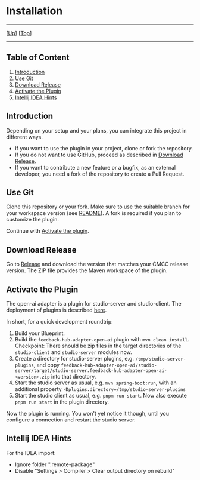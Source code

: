 # Installation

--------------------------------------------------------------------------------

\[[Up](README.md)\] \[[Top](#top)\]

--------------------------------------------------------------------------------

## Table of Content

1. [Introduction](#introduction)
1. [Use Git](#use-git)
2. [Download Release](#download-release)
3. [Activate the Plugin](#activate-the-plugin)
4. [Intellij IDEA Hints](#intellij-idea-hints)

## Introduction

Depending on your setup and your plans, you can integrate this project in different ways.

* If you want to use the plugin in your project, clone or fork the repository.
* If you do not want to use GitHub, proceed as described in [Download Release](#download-release).
* If you want to contribute a new feature or a bugfix, as an external developer, you need a fork of the repository to create a Pull Request. 

## Use Git 

Clone this repository or your fork. Make sure to use the suitable branch 
for your workspace version (see [README](../README.md)). A fork is required if
you plan to customize the plugin.

Continue with [Activate the plugin](#activate-the-plugin).

## Download Release

Go to [Release](https://github.com/CoreMedia/feedback-hub-adapter-open-ai/releases) and download the version that matches your CMCC release version.
The ZIP file provides the Maven workspace of the plugin.

## Activate the Plugin

The open-ai adapter is a plugin for studio-server and studio-client.
The deployment of plugins is described [here](https://documentation.coremedia.com/cmcc-10/artifacts/2107/webhelp/coremedia-en/content/ApplicationPlugins.html).

In short, for a quick development roundtrip: 
1. Build your Blueprint.
2. Build the `feedback-hub-adapter-open-ai` plugin with `mvn clean install`.
   Checkpoint: There should be zip files in the target directories of the `studio-client` and `studio-server` modules now.
3. Create a directory for studio-server plugins, e.g. `/tmp/studio-server-plugins`, 
and copy `feedback-hub-adapter-open-ai/studio-server/target/studio-server.feedback-hub-adapter-open-ai-<version>.zip`
into that directory.
4. Start the studio server as usual, e.g. `mvn spring-boot:run`, with an additional property `-Dplugins.directory=/tmp/studio-server-plugins`
5. Start the studio client as usual, e.g. `pnpm run start`. Now also execute `pnpm run start` in the plugin directory. 

Now the plugin is running.  You won't yet notice it though, until you configure a connection 
and restart the studio server.  

## Intellij IDEA Hints

For the IDEA import:
- Ignore folder ".remote-package"
- Disable "Settings > Compiler > Clear output directory on rebuild"
